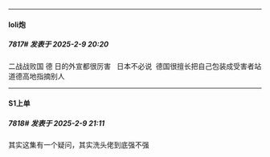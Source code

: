 ﻿
*****

####  loli炮  
##### 7817#       发表于 2025-2-9 20:20

二战战败国 德 日的外宣都很厉害   日本不必说  德国很擅长把自己包装成受害者站道德高地指摘别人


*****

####  S1上单  
##### 7818#       发表于 2025-2-9 21:11

其实这集有一个疑问，其实洗头佬到底强不强

